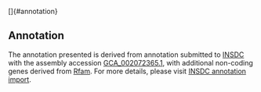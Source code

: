 []{#annotation}

Annotation
----------

The annotation presented is derived from annotation submitted to
[INSDC](http://www.insdc.org) with the assembly accession
[GCA\_002072365.1](http://www.ebi.ac.uk/ena/data/view/GCA_002072365.1),
with additional non-coding genes derived from
[Rfam](http://rfam.xfam.org/). For more details, please visit [INSDC
annotation
import](http://ensemblgenomes.org/info/data/insdc_annotation).
